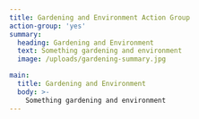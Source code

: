 ```yaml
---
title: Gardening and Environment Action Group
action-group: 'yes'
summary:
  heading: Gardening and Environment
  text: Something gardening and environment
  image: /uploads/gardening-summary.jpg

main:
  title: Gardening and Environment
  body: >-
    Something gardening and environment
---
```

